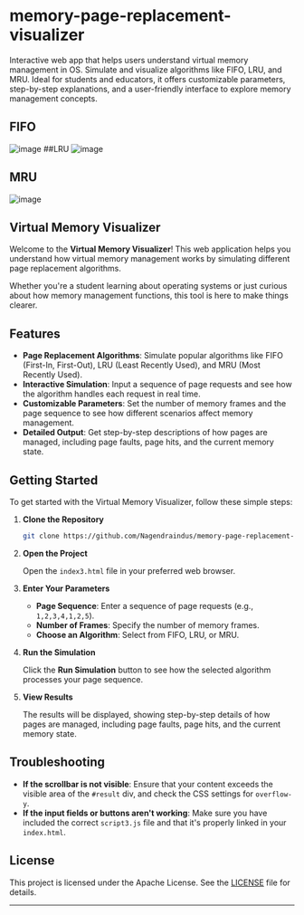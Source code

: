 # memory-page-replacement-visualizer
Interactive web app that helps users understand virtual memory management in OS. Simulate and visualize algorithms like FIFO, LRU, and MRU. Ideal for students and educators, it offers customizable parameters, step-by-step explanations, and a user-friendly interface to explore memory management concepts.
## FIFO
![image](https://github.com/user-attachments/assets/d89b890d-027d-48e6-a552-5244f2a4bf54)
##LRU
![image](https://github.com/user-attachments/assets/92386158-e1ca-4fab-8eb1-66c16ecc16e4)
## MRU
![image](https://github.com/user-attachments/assets/a3c7321d-6bad-40ba-9e7a-6523b62d8c4a)




## Virtual Memory Visualizer

Welcome to the **Virtual Memory Visualizer**! This web application helps you understand how virtual memory management works by simulating different page replacement algorithms. 

Whether you're a student learning about operating systems or just curious about how memory management functions, this tool is here to make things clearer.

## Features

- **Page Replacement Algorithms**: Simulate popular algorithms like FIFO (First-In, First-Out), LRU (Least Recently Used), and MRU (Most Recently Used).
- **Interactive Simulation**: Input a sequence of page requests and see how the algorithm handles each request in real time.
- **Customizable Parameters**: Set the number of memory frames and the page sequence to see how different scenarios affect memory management.
- **Detailed Output**: Get step-by-step descriptions of how pages are managed, including page faults, page hits, and the current memory state.

## Getting Started

To get started with the Virtual Memory Visualizer, follow these simple steps:

1. **Clone the Repository**

   ```bash
   git clone https://github.com/Nagendraindus/memory-page-replacement-visualizer.git

   ```

2. **Open the Project**

   Open the `index3.html` file in your preferred web browser.

3. **Enter Your Parameters**

   - **Page Sequence**: Enter a sequence of page requests (e.g., `1,2,3,4,1,2,5`).
   - **Number of Frames**: Specify the number of memory frames.
   - **Choose an Algorithm**: Select from FIFO, LRU, or MRU.

4. **Run the Simulation**

   Click the **Run Simulation** button to see how the selected algorithm processes your page sequence.

5. **View Results**

   The results will be displayed, showing step-by-step details of how pages are managed, including page faults, page hits, and the current memory state.





## Troubleshooting

- **If the scrollbar is not visible**: Ensure that your content exceeds the visible area of the `#result` div, and check the CSS settings for `overflow-y`.
- **If the input fields or buttons aren't working**: Make sure you have included the correct `script3.js` file and that it's properly linked in your `index.html`.



## License

This project is licensed under the Apache License. See the [LICENSE](LICENSE) file for details.

---

